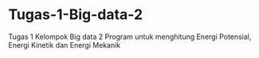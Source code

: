 # Tugas-1-Big-data-2
Tugas 1 Kelompok Big data 2
Program untuk menghitung Energi Potensial, Energi Kinetik dan Energi Mekanik
